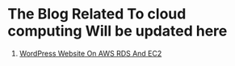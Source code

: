 # The Blog Related To cloud computing Will be updated here 

1. [WordPress Website On AWS RDS And EC2](https://medium.com/nerd-for-tech/wordpress-website-on-aws-rds-and-ec2-59166cb5384c)
